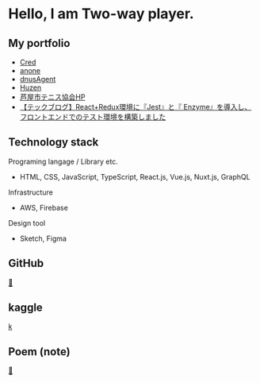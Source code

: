 # Hello, I am Two-way player.

## My portfolio

- [Cred](https://cred-biz.me/ "Cred")
- [anone](https://anone.me/ "anone")
- [dnusAgent](https://agent.dnus.jp/ "dnusAgent")
- [Huzen](https://huzen-kyoto.netlify.app/ "Huzen")
- [芦屋市テニス協会HP](https://ashiya-tennis.com/ "芦屋市テニス協会HP")
- [【テックブログ】React+Redux環境に『Jest』と『 Enzyme』を導入し、フロントエンドでのテスト環境を構築しました](https://tech.zeals.co.jp/entry/2019/09/30/144410 "テックブログ")

## Technology stack

Programing langage / Library etc.
- HTML, CSS, JavaScript, TypeScript, React.js, Vue.js, Nuxt.js, GraphQL
  
Infrastructure
- AWS, Firebase

Design tool
- Sketch, Figma

## GitHub

[🐙](https://github.com/ystgs "GitHub")

## kaggle

[k](https://www.kaggle.com/ytkaggler "k")

## Poem (note)

[📓](https://note.com/yt_aka_kaku "my note")

